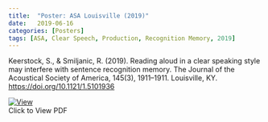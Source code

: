```yaml
---
title:  "Poster: ASA Louisville (2019)"
date:   2019-06-16
categories: [Posters]
tags: [ASA, Clear Speech, Production, Recognition Memory, 2019]
---
```


Keerstock, S., & Smiljanic, R. (2019). Reading aloud in a clear speaking style may interfere
with sentence recognition memory. The Journal of the Acoustical Society of America, 145(3),
1911–1911. Louisville, KY. <a href="https://doi.org/10.1121/1.5101936">https://doi.org/10.1121/1.5101936</a>


<div class="hvrbox">
	<a href="https://skrstck.github.io/files/4pSC15.pdf"> <img src="https://skrstck.github.io/files/4pSC15-thumb.png" alt="View" class="hvrbox-layer_bottom">
		</a>
	<div class="hvrbox-layer_top">
		<div class="hvrbox-text">Click to View PDF</div>
	</div>
</div>
